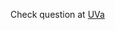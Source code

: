 Check question at [UVa](https://uva.onlinejudge.org/index.php?option=com_onlinejudge&Itemid=8&page=show_problem&problem=562)
